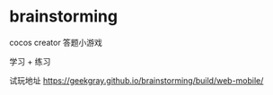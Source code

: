 # brainstorming
cocos creator 答题小游戏

学习 + 练习

试玩地址 https://geekgray.github.io/brainstorming/build/web-mobile/
